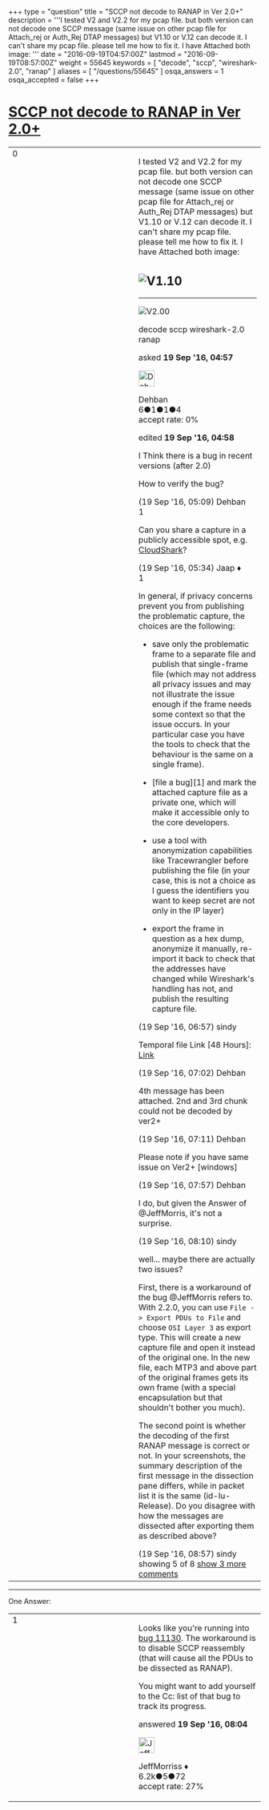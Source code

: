 +++
type = "question"
title = "SCCP not decode to RANAP in Ver 2.0+"
description = '''I tested V2 and V2.2 for my pcap file. but both version can not decode one SCCP message (same issue on other pcap file for Attach_rej or Auth_Rej DTAP messages) but V1.10 or V.12 can decode it. I can&#x27;t share my pcap file. please tell me how to fix it. I have Attached both image:   '''
date = "2016-09-19T04:57:00Z"
lastmod = "2016-09-19T08:57:00Z"
weight = 55645
keywords = [ "decode", "sccp", "wireshark-2.0", "ranap" ]
aliases = [ "/questions/55645" ]
osqa_answers = 1
osqa_accepted = false
+++

<div class="headNormal">

# [SCCP not decode to RANAP in Ver 2.0+](/questions/55645/sccp-not-decode-to-ranap-in-ver-20)

</div>

<div id="main-body">

<div id="askform">

<table id="question-table" style="width:100%;"><colgroup><col style="width: 50%" /><col style="width: 50%" /></colgroup><tbody><tr class="odd"><td style="width: 30px; vertical-align: top"><div class="vote-buttons"><span id="post-55645-upvote" class="ajax-command post-vote up" rel="nofollow" title="I like this post (click again to cancel)"> </span><div id="post-55645-score" class="post-score" title="current number of votes">0</div><span id="post-55645-downvote" class="ajax-command post-vote down" rel="nofollow" title="I dont like this post (click again to cancel)"> </span> <span id="favorite-mark" class="ajax-command favorite-mark" rel="nofollow" title="mark/unmark this question as favorite (click again to cancel)"> </span><div id="favorite-count" class="favorite-count"></div></div></td><td><div id="item-right"><div class="question-body"><p>I tested V2 and V2.2 for my pcap file. but both version can not decode one SCCP message (same issue on other pcap file for Attach_rej or Auth_Rej DTAP messages) but V1.10 or V.12 can decode it. I can't share my pcap file. please tell me how to fix it. I have Attached both image:</p><h2 id="v1.10"><img src="http://e80.imgup.net/2a6c9.PNG" alt="V1.10" /></h2><hr /><p><img src="http://r55.imgup.net/1160a.PNG" alt="V2.00" /></p></div><div id="question-tags" class="tags-container tags"><span class="post-tag tag-link-decode" rel="tag" title="see questions tagged &#39;decode&#39;">decode</span> <span class="post-tag tag-link-sccp" rel="tag" title="see questions tagged &#39;sccp&#39;">sccp</span> <span class="post-tag tag-link-wireshark-2.0" rel="tag" title="see questions tagged &#39;wireshark-2.0&#39;">wireshark-2.0</span> <span class="post-tag tag-link-ranap" rel="tag" title="see questions tagged &#39;ranap&#39;">ranap</span></div><div id="question-controls" class="post-controls"></div><div class="post-update-info-container"><div class="post-update-info post-update-info-user"><p>asked <strong>19 Sep '16, 04:57</strong></p><img src="https://secure.gravatar.com/avatar/1875074c024268a57d8f261ff216b36f?s=32&amp;d=identicon&amp;r=g" class="gravatar" width="32" height="32" alt="Dehban&#39;s gravatar image" /><p><span>Dehban</span><br />
<span class="score" title="6 reputation points">6</span><span title="1 badges"><span class="badge1">●</span><span class="badgecount">1</span></span><span title="1 badges"><span class="silver">●</span><span class="badgecount">1</span></span><span title="4 badges"><span class="bronze">●</span><span class="badgecount">4</span></span><br />
<span class="accept_rate" title="Rate of the user&#39;s accepted answers">accept rate:</span> <span title="Dehban has no accepted answers">0%</span></p></img></div><div class="post-update-info post-update-info-edited"><p><span> edited <strong>19 Sep '16, 04:58</strong> </span></p></div></div><div id="comments-container-55645" class="comments-container"><span id="55646"></span><div id="comment-55646" class="comment"><div id="post-55646-score" class="comment-score"></div><div class="comment-text"><p>I Think there is a bug in recent versions (after 2.0)</p><p>How to verify the bug?</p></div><div id="comment-55646-info" class="comment-info"><span class="comment-age">(19 Sep '16, 05:09)</span> <span class="comment-user userinfo">Dehban</span></div></div><span id="55648"></span><div id="comment-55648" class="comment"><div id="post-55648-score" class="comment-score">1</div><div class="comment-text"><p>Can you share a capture in a publicly accessible spot, e.g. <a href="http://cloudshark.org">CloudShark</a>?</p></div><div id="comment-55648-info" class="comment-info"><span class="comment-age">(19 Sep '16, 05:34)</span> <span class="comment-user userinfo">Jaap ♦</span></div></div><span id="55656"></span><div id="comment-55656" class="comment"><div id="post-55656-score" class="comment-score">1</div><div class="comment-text"><p>In general, if privacy concerns prevent you from publishing the problematic capture, the choices are the following:</p><ul><li><p>save only the problematic frame to a separate file and publish that single-frame file (which may not address all privacy issues and may not illustrate the issue enough if the frame needs some context so that the issue occurs. In your particular case you have the tools to check that the behaviour is the same on a single frame).</p></li><li><p>[file a bug][1] and mark the attached capture file as a private one, which will make it accessible only to the core developers.</p></li><li><p>use a tool with anonymization capabilities like Tracewrangler before publishing the file (in your case, this is not a choice as I guess the identifiers you want to keep secret are not only in the IP layer)</p></li><li><p>export the frame in question as a hex dump, anonymize it manually, re-import it back to check that the addresses have changed while Wireshark's handling has not, and publish the resulting capture file.</p></li></ul></div><div id="comment-55656-info" class="comment-info"><span class="comment-age">(19 Sep '16, 06:57)</span> <span class="comment-user userinfo">sindy</span></div></div><span id="55657"></span><div id="comment-55657" class="comment"><div id="post-55657-score" class="comment-score"></div><div class="comment-text"><p>Temporal file Link [48 Hours]: <a href="http://expirebox.com/download/d080c29b99d33370802f0d6bd01a68a4.html">Link</a></p></div><div id="comment-55657-info" class="comment-info"><span class="comment-age">(19 Sep '16, 07:02)</span> <span class="comment-user userinfo">Dehban</span></div></div><span id="55658"></span><div id="comment-55658" class="comment"><div id="post-55658-score" class="comment-score"></div><div class="comment-text"><p>4th message has been attached. 2nd and 3rd chunk could not be decoded by ver2+</p></div><div id="comment-55658-info" class="comment-info"><span class="comment-age">(19 Sep '16, 07:11)</span> <span class="comment-user userinfo">Dehban</span></div></div><span id="55660"></span><div id="comment-55660" class="comment not_top_scorer"><div id="post-55660-score" class="comment-score"></div><div class="comment-text"><p>Please note if you have same issue on Ver2+ [windows]</p></div><div id="comment-55660-info" class="comment-info"><span class="comment-age">(19 Sep '16, 07:57)</span> <span class="comment-user userinfo">Dehban</span></div></div><span id="55662"></span><div id="comment-55662" class="comment not_top_scorer"><div id="post-55662-score" class="comment-score"></div><div class="comment-text"><p>I do, but given the Answer of <span>@JeffMorris</span>, it's not a surprise.</p></div><div id="comment-55662-info" class="comment-info"><span class="comment-age">(19 Sep '16, 08:10)</span> <span class="comment-user userinfo">sindy</span></div></div><span id="55664"></span><div id="comment-55664" class="comment not_top_scorer"><div id="post-55664-score" class="comment-score"></div><div class="comment-text"><p>well... maybe there are actually two issues?</p><p>First, there is a workaround of the bug <span>@JeffMorris</span> refers to. With 2.2.0, you can use <code>File -&gt; Export PDUs to File</code> and choose <code>OSI Layer 3</code> as export type. This will create a new capture file and open it instead of the original one. In the new file, each MTP3 and above part of the original frames gets its own frame (with a special encapsulation but that shouldn't bother you much).</p><p>The second point is whether the decoding of the first RANAP message is correct or not. In your screenshots, the summary description of the first message in the dissection pane differs, while in packet list it is the same (id-Iu-Release). Do you disagree with how the messages are dissected after exporting them as described above?</p></div><div id="comment-55664-info" class="comment-info"><span class="comment-age">(19 Sep '16, 08:57)</span> <span class="comment-user userinfo">sindy</span></div></div></div><div id="comment-tools-55645" class="comment-tools"><span class="comments-showing"> showing 5 of 8 </span> <a href="#" class="show-all-comments-link">show 3 more comments</a></div><div class="clear"></div><div id="comment-55645-form-container" class="comment-form-container"></div><div class="clear"></div></div></td></tr></tbody></table>

------------------------------------------------------------------------

<div class="tabBar">

<span id="sort-top"></span>

<div class="headQuestions">

One Answer:

</div>

</div>

<span id="55661"></span>

<div id="answer-container-55661" class="answer">

<table style="width:100%;"><colgroup><col style="width: 50%" /><col style="width: 50%" /></colgroup><tbody><tr class="odd"><td style="width: 30px; vertical-align: top"><div class="vote-buttons"><span id="post-55661-upvote" class="ajax-command post-vote up" rel="nofollow" title="I like this post (click again to cancel)"> </span><div id="post-55661-score" class="post-score" title="current number of votes">1</div><span id="post-55661-downvote" class="ajax-command post-vote down" rel="nofollow" title="I dont like this post (click again to cancel)"> </span></div></td><td><div class="item-right"><div class="answer-body"><p>Looks like you're running into <a href="https://bugs.wireshark.org/bugzilla/show_bug.cgi?id=11130">bug 11130</a>. The workaround is to disable SCCP reassembly (that will cause all the PDUs to be dissected as RANAP).</p><p>You might want to add yourself to the Cc: list of that bug to track its progress.</p></div><div class="answer-controls post-controls"></div><div class="post-update-info-container"><div class="post-update-info post-update-info-user"><p>answered <strong>19 Sep '16, 08:04</strong></p><img src="https://secure.gravatar.com/avatar/e0564001bb7deb960d5d9d9c1e0ba074?s=32&amp;d=identicon&amp;r=g" class="gravatar" width="32" height="32" alt="JeffMorriss&#39;s gravatar image" /><p><span>JeffMorriss ♦</span><br />
<span class="score" title="6219 reputation points"><span>6.2k</span></span><span title="5 badges"><span class="silver">●</span><span class="badgecount">5</span></span><span title="72 badges"><span class="bronze">●</span><span class="badgecount">72</span></span><br />
<span class="accept_rate" title="Rate of the user&#39;s accepted answers">accept rate:</span> <span title="JeffMorriss has 103 accepted answers">27%</span></p></img></div></div><div id="comments-container-55661" class="comments-container"></div><div id="comment-tools-55661" class="comment-tools"></div><div class="clear"></div><div id="comment-55661-form-container" class="comment-form-container"></div><div class="clear"></div></div></td></tr></tbody></table>

</div>

<div class="paginator-container-left">

</div>

</hr>

</div>

</div>

